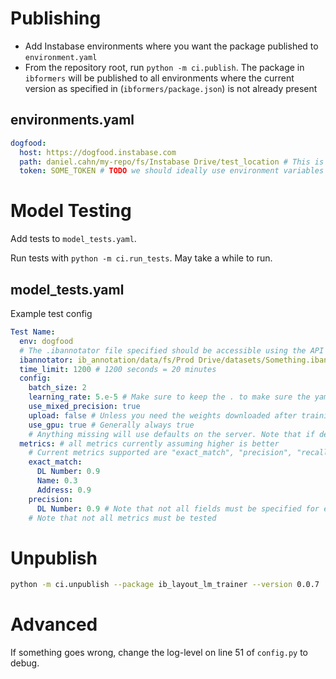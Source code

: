 # Publishing

- Add Instabase environments where you want the package published to `environment.yaml`
- From the repository root, run `python -m ci.publish`. The package in `ibformers` will be published
  to all environments where the current version as specified in (`ibformers/package.json`) is not
  already present

## environments.yaml

```yaml
dogfood:
  host: https://dogfood.instabase.com
  path: daniel.cahn/my-repo/fs/Instabase Drive/test_location # This is a root location used for test files. It should be a safe location where things can be saved and deleted
  token: SOME_TOKEN # TODO we should ideally use environment variables here 

```

# Model Testing

Add tests to `model_tests.yaml`.

Run tests with `python -m ci.run_tests`. May take a while to run.

## model_tests.yaml

Example test config

```yaml
Test Name:
  env: dogfood
  # The .ibannotator file specified should be accessible using the API key in environments.yaml
  ibannotator: ib_annotation/data/fs/Prod Drive/datasets/Something.ibannotator
  time_limit: 1200 # 1200 seconds = 20 minutes
  config:
    batch_size: 2
    learning_rate: 5.e-5 # Make sure to keep the . to make sure the yaml knows this is a float, not a string
    use_mixed_precision: true
    upload: false # Unless you need the weights downloaded after training, always include this
    use_gpu: true # Generally always true
    # Anything missing will use defaults on the server. Note that if defaults change, the results may change too.
  metrics: # all metrics currently assuming higher is better
    # Current metrics supported are "exact_match", "precision", "recall", "f1"
    exact_match:
      DL Number: 0.9
      Name: 0.3
      Address: 0.9
    precision:
      DL Number: 0.9 # Note that not all fields must be specified for every metric
    # Note that not all metrics must be tested 
```

# Unpublish

```bash
python -m ci.unpublish --package ib_layout_lm_trainer --version 0.0.7
```

# Advanced

If something goes wrong, change the log-level on line 51 of `config.py` to debug.

